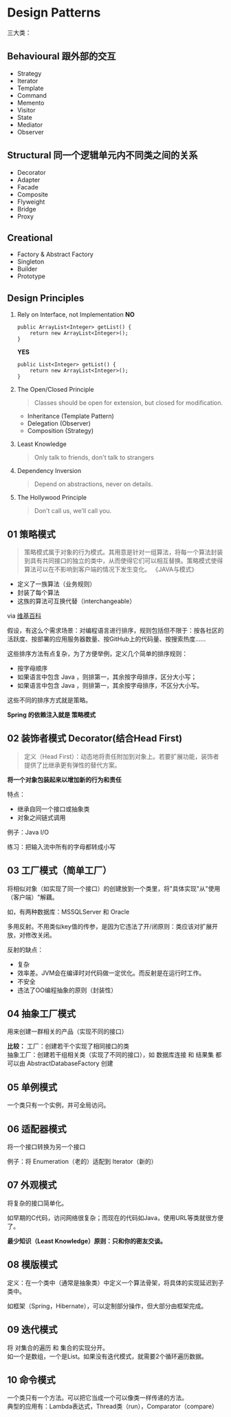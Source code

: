 # Design Patterns

三大类：
## Behavioural 跟外部的交互
- Strategy
- Iterator
- Template
- Command
- Memento
- Visitor
- State
- Mediator
- Observer

## Structural 同一个逻辑单元内不同类之间的关系
- Decorator
- Adapter
- Facade
- Composite
- Flyweight
- Bridge
- Proxy

## Creational
- Factory & Abstract Factory
- Singleton
- Builder
- Prototype

## Design Principles
1. Rely on Interface, not Implementation
    **NO**
    ````
   public ArrayList<Integer> getList() {
        return new ArrayList<Integer>();
   }
   ````
   **YES**
    ````
   public List<Integer> getList() {
        return new ArrayList<Integer>();
   }
   ````
2. The Open/Closed Principle
    > Classes should be open for extension, but closed for modification.

    - Inheritance (Template Pattern)
    - Delegation (Observer)
    - Composition (Strategy)
   
3. Least Knowledge
    > Only talk to friends, don't talk to strangers

4. Dependency Inversion
    > Depend on abstractions, never on details.

5. The Hollywood Principle   
    > Don't call us, we'll call you. 

## 01 策略模式
> 策略模式属于对象的行为模式。其用意是针对一组算法，将每一个算法封装到具有共同接口的独立的类中，从而使得它们可以相互替换。策略模式使得算法可以在不影响到客户端的情况下发生变化。
> 《JAVA与模式》

- 定义了一族算法（业务规则）
- 封装了每个算法
- 这族的算法可互换代替（interchangeable）

via [维基百科]( https://zh.wikipedia.org/wiki/%E7%AD%96%E7%95%A5%E6%A8%A1%E5%BC%8F)

假设，有这么个需求场景：对编程语言进行排序，规则包括但不限于：按各社区的活跃度、按部署的应用服务器数量、按GitHub上的代码量、按搜索热度……

这些排序方法有点复杂，为了方便举例，定义几个简单的排序规则：
- 按字母顺序
- 如果语言中包含 Java ，则排第一，其余按字母排序，区分大小写；
- 如果语言中包含 Java ，则排第一，其余按字母排序，不区分大小写。

这些不同的排序方式就是策略。

**Spring 的依赖注入就是 策略模式**

## 02 装饰者模式 Decorator(结合Head First)
>定义（Head First）：动态地将责任附加到对象上。若要扩展功能，装饰者提供了比继承更有弹性的替代方案。

**将一个对象包装起来以增加新的行为和责任**

特点：
- 继承自同一个接口或抽象类
- 对象之间链式调用

例子：Java I/O

练习：把输入流中所有的字母都转成小写

## 03 工厂模式（简单工厂）
将相似对象（如实现了同一个接口）的创建放到一个类里，将"具体实现"从"使用（客户端）"解藕。

如，有两种数据库：MSSQLServer 和 Oracle

多用反射。不用类似key值的传参，是因为它违法了开/闭原则：类应该对扩展开放，对修改关闭。

反射的缺点：
- 复杂
- 效率差。JVM会在编译时对代码做一定优化。而反射是在运行时工作。
- 不安全
- 违法了OO编程抽象的原则（封装性）

## 04 抽象工厂模式
用来创建一群相关的产品（实现不同的接口）

**比较：**
工厂：创建若干个实现了相同接口的类  
抽象工厂：创建若干组相关类（实现了不同的接口），如 数据库连接 和 结果集 都可以由 AbstractDatabaseFactory 创建

## 05 单例模式
一个类只有一个实例，并可全局访问。

## 06 适配器模式
将一个接口转换为另一个接口

例子：将 Enumeration（老的）适配到 Iterator（新的）

## 07 外观模式
将复杂的接口简单化。

如早期的C代码，访问网络很复杂；而现在的代码如Java，使用URL等类就很方便了。

**最少知识（Least Knowledge）原则：只和你的密友交谈。**

## 08 模版模式
定义：在一个类中（通常是抽象类）中定义一个算法骨架，将具体的实现延迟到子类中。

如框架（Spring，Hibernate），可以定制部分操作，但大部分由框架完成。

## 09 迭代模式
将 对集合的遍历 和 集合的实现分开。  
如一个是数组，一个是List。如果没有迭代模式，就需要2个循环遍历数据。

## 10 命令模式
一个类只有一个方法。可以把它当成一个可以像类一样传递的方法。  
典型的应用有：Lambda表达式，Thread类（run），Comparator（compare）